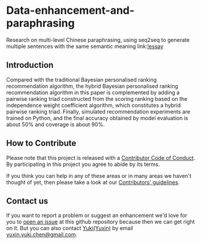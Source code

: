 # Data-enhancement-and-paraphrasing
Research on multi-level Chinese paraphrasing, using seq2seq to generate multiple sentences with the same semantic meaning
link:[!essay](https://www.cnki.net/KCMS/detail/detail.aspx?dbcode=CJFD&dbname=CJFDLAST2022&filename=JCDL202202021&uniplatform=OVERSEA&v=rSs359HnEA8AqidgS56pQ6Q4O53uFVqgqrUWAkY4EcEULw2IKnNqDxqIa1W8UyaH)

## Introduction
Compared with the traditional Bayesian personalised ranking recommendation algorithm, the hybrid Bayesian personalised ranking recommendation algorithm in this paper is complemented by adding a pairwise ranking triad constructed from the scoring ranking based on the independence weight coefficient algorithm, which constitutes a hybrid pairwise ranking triad. Finally, simulated recommendation experiments are trained on Python, and the final accuracy obtained by model evaluation is about 50% and coverage is about 90%.

## How to Contribute
Please note that this project is released with a [Contributor Code of Conduct](/CODE_OF_CONDUCT.md).
By participating in this project you agree to abide by its terms.              
         
If you think you can help in any of these areas or in many areas we haven't thought of yet, then please take a look at our [Contributors' guidelines](/CONTRIBUTING.md).          
           
## Contact us
If you want to report a problem or suggest an enhancement we'd love for you to [open an issue](../../issues) at this github repository because then we can get right on it. But you can also contact [Yuki(Yuxin)](https://github.com/YukiChen-yuxin) by email yuxin.yuki.chen@gmail.com.